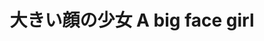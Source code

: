 ---
title: 大きい顔の少女 A big face girl
category: paintings
series: simple
year: 2012
image: kao.jpg
size: 
materials: oil on canvas
---